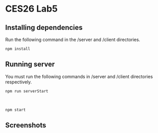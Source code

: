 # CES26 Lab5

## Installing dependencies

Run the following command in the /server and /client directories. <br/>

    npm install

## Running server

You must run the following commands in /server and /client directories respectively. <br/>

    npm run serverStart

<br/>

    npm start

## Screenshots
